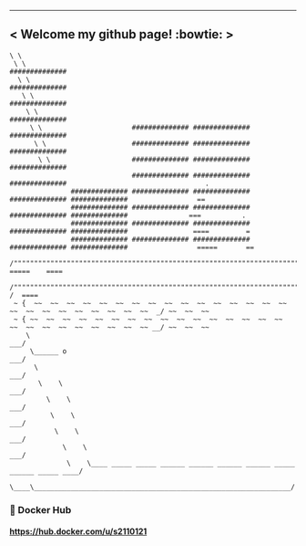  _________________________
< Welcome my github page! :bowtie: >
 -------------------------
    \ \  
     \ \                                                        ##############
      \ \                                                       ##############
       \ \                                                      ##############
        \ \                                                     ##############
         \ \                      ############## ############## ##############
          \ \                     ############## ############## ##############
           \ \                    ############## ############## ##############
                                  ############## ############## ##############                                  .
                   ############## ############## ############## ############## ##############                 ==
                   ############## ############## ############## ############## ##############               ===          .
                   ############## ############## ############## ############## ##############                ====         =
                   ############## ############## ############## ############## ##############                 =====       ==
         /""""""""""""""""""""""""""""""""""""""""""""""""""""""""""""""""""""""""""""""""""""""""""""""\      =====    ====
        /""""""""""""""""""""""""""""""""""""""""""""""""""""""""""""""""""""""""""""""""""""""""""""""""\_____/  /  ====
     ~ {  ~~  ~~  ~~  ~~  ~~  ~~  ~~  ~~  ~~  ~~  ~~  ~~  ~~  ~~  ~~  ~~  ~~  ~~  ~~  ~~  ~~  ~~  ~~  ~~  ~~  _/ ~~  ~~  ~~
     ~ { ~~  ~~  ~~  ~~  ~~  ~~  ~~  ~~  ~~  ~~  ~~  ~~  ~~  ~~  ~~  ~~  ~~  ~~  ~~  ~~  ~~  ~~  ~~  ~~  ~~ __/ ~~  ~~  ~~
        \                                                                                                 ___/
         \______ o                                                                                      ___/
          \                                                                                           ___/
           \    \                                                                                   ___/
             \    \                                                                               ___/
              \    \                                                                            ___/
               \    \                                                                         ___/
                 \    \                                                                     ___/
                  \    \____ _____ _____ ______ ______ ______ ______ _____ ______ _____ ____/
                    \____\_______________________________________________________________/

### :whale: Docker Hub

#### **https://hub.docker.com/u/s2110121**
